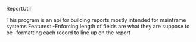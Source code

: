 ReportUtil

This program is an api for building reports mostly intended for mainframe systems
Features:
-Enforcing length of fields are what they are suppose to be
-formatting each record to line up on the report

